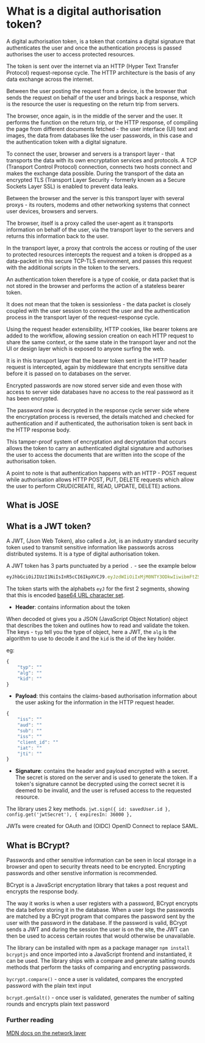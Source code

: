 <!-- ---
layout: default
title: What is an authorisation token?
nav_order: 9
parent: Authentication and authorisation
--- -->

# What is a digital authorisation token?

A digital authorisation token, is a token that contains a digital signature that authenticates the user and once the authentication process is passed authorises the user to access protected resources.

The token is sent over the internet via an HTTP (Hyper Text Transfer Protocol) request-reponse cycle. The HTTP architecture is the basis of any data exchange across the internet.

Between the user posting the request from a device, is the browser that sends the request on behalf of the user and brings back a response, which is the resource the user is requesting on the return trip from servers.

The browser, once again, is in the middle of the server and the user. It performs the function on the return trip, or the HTTP response, of compiling the page from different documents fetched - the user interface (UI) text and images, the data from databases like the user passwords, in this case and the authentication token with a digital signature.

To connect the user, browser and servers is a transport layer - that transports the data with its own encryptation services and protocols. A TCP (Transport Control Protocol) connection, connects two hosts connect and makes the exchange data possible. During the transport of the data an encrypted TLS (Transport Layer Security - formerly known as a Secure Sockets Layer SSL) is enabled to prevent data leaks.

Between the browser and the server is this transport layer with several proxys - its routers, modems and other networking systems that connect user devices, browsers and servers.

The browser, itself is a proxy called the user-agent as it transports information on behalf of the user, via the transport layer to the servers and returns this information back to the user.

In the transport layer, a proxy that controls the access or routing of the user to protected resources intercepts the request and a token is dropped as a data-packet in this secure TCP-TLS environment, and passes this request with the additional scripts in the token to the servers.

An authentication token therefore is a type of cookie, or data packet that is not stored in the browser and performs the action of a stateless bearer token.

It does not mean that the token is sessionless - the data packet is closely coupled with the user session to connect the user and the authentication process in the transport layer of the request-response cycle.

Using the request header extensibility, HTTP cookies, like bearer tokens are added to the workflow, allowing session creation on each HTTP request to share the same context, or the same state in the transport layer and not the UI or design layer which is exposed to anyone surfing the web.

It is in this transport layer that the bearer token sent in the HTTP header request is intercepted, again by middleware that encrypts sensitive data before it is passed on to databases on the server.

Encrypted passwords are now stored server side and even those with access to server side databases have no access to the real password as it has been encrypted.

The password now is decrypted in the response cycle server side where the encryptation process is reversed, the details matched and checked for authentication and if authenticated, the authorisation token is sent back in the HTTP response body.

This tamper-proof system of encryptation and decryptation that occurs allows the token to carry an authenticated digital signature and authorises the user to access the documents that are written into the scope of the authorisation token.

A point to note is that authentication happens with an HTTP - POST request while authorisation allows HTTP POST, PUT, DELETE requests which allow the user to perform CRUD(CREATE, READ, UPDATE, DELETE) actions.

## What is JOSE

## What is a JWT token?

A JWT, (Json Web Token), also called a Jot, is an industry standard security token used to transmit sensitive information like passwords across distributed systems. It is a type of digital authorisation token.

A JWT token has 3 parts punctuated by a period `.` - see the example below

```JavaScript
eyJhbGciOiJIUzI1NiIsInR5cCI6IkpXVCJ9.eyJzdWIiOiIxMjM0NTY3ODkwIiwibmFtZSI6IkpvaG4gRG9lIiwiaWF0IjoxNTE2MjM5MDIyfQ.XbPfbIHMI6arZ3Y922BhjWgQzWXcXNrz0ogtVhfEd2o
```

The token starts with the alphabets `eyJ` for the first 2 segments, showing that this is encoded [base64 URL character set](https://www.base64url.com/).

- **Header**:  contains information about the token

When decoded ot gives you a JSON (JavaScript Object Notation) object that describes the token and outlines how to read and validate the token. The keys - `typ` tell you the type of object, here a JWT, the `alg` is the algorithm to use to decode it and the `kid` is the id of the key holder. 

eg:

```JavaScript
{
    "typ": ""
    "alg": ""
    "kid": ""
}
```

- **Payload**: this contains the claims-based authorisation information about the user asking for the information in the HTTP request header.

```JavaScript
{
    "iss": ""
    "aud": ""
    "sub": ""
    "iss": ""
    "client_id": ""
    "iat": ""
    "jti": ""
}
```

- **Signature**: contains the header and payload encrypted with a secret. The secret is stored on the server and is used to generate the token. If a token's signature cannot be decrypted using the correct secret it is deemed to be invalid, and the user is refused access to the requested resource.

The library uses 2 key methods.
`jwt.sign({ id: savedUser.id }, config.get('jwtSecret'), { expiresIn: 36000 },`

JWTs were created for OAuth and (OIDC) OpenID Connect to replace SAML.
## What is BCrypt?

Passwords and other sensitive information can be seen in local storage in a browser and open to security threats need to be encrypted. Encrypting passwords and other senstive information is recommended.

BCrypt is a JavaScript encryptation library that takes a post request and encrypts the response body. 

The way it works is when a user registers with a password, BCrypt encrypts the data before storing it in the database. When a user logs the passwords are matched by a BCrypt program that compares the password sent by the user with the password in the database. If the password is valid,  BCrypt sends a JWT and during the session the user is on the site, the JWT can then be used to access certain routes that would otherwise be unavailable.

The library can be installed with npm as a package manager `npm install bcryptjs` and once imported into a JavaScript frontend and instantiated, it can be used. The library ships with a compare and generate salting rounds methods that perform the tasks of comparing and encrypting passwords.

```bycrypt.compare()``` - once a user is validated, compares the encrypted password with the plain text input

```bcrypt.genSalt()``` - once user is validated, generates the number of salting rounds and encrypts plain text password

### Further reading

[MDN docs on the network layer](https://developer.mozilla.org/en-US/docs/Web/HTTP/Basics_of_HTTP)
